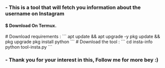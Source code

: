 <h3>- This is a tool that will fetch you information about the username on Instagram</h3>


<h4>$ Download On Termux.</h4>
# Download requirements :
```
apt update && apt upgrade -y
pkg update && pkg upgrade
pkg install python
```
# Download the tool :
```
cd insta-info
python tool-insta.py
```

<h3>- Thank you for your interest in this, Follow me for more bey :)</h3>
